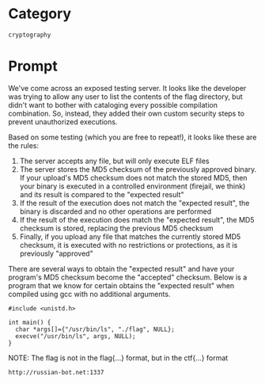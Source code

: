 # Category

`cryptography`

# Prompt

We've come across an exposed testing server. It looks like the developer was trying to allow any user to list the contents of the flag directory, but didn't want to bother with cataloging every possible compilation combination. So, instead, they added their own custom security steps to prevent unauthorized executions.

Based on some testing (which you are free to repeat!), it looks like these are the rules:

1. The server accepts any file, but will only execute ELF files
2. The server stores the MD5 checksum of the previously approved binary. If your upload's MD5 checksum does not match the stored MD5, then your binary is executed in a controlled environment (firejail, we think) and its result is compared to the "expected result"
3. If the result of the execution does not match the "expected result", the binary is discarded and no other operations are performed
4. If the result of the execution does match the "expected result", the MD5 checksum is stored, replacing the previous MD5 checksum
5. Finally, if you upload any file that matches the currently stored MD5 checksum, it is executed with no restrictions or protections, as it is previously "approved"

There are several ways to obtain the "expected result" and have your program's MD5 checksum become the "accepted" checksum. Below is a program that we know for certain obtains the "expected result" when compiled using gcc with no additional arguments.

```
#include <unistd.h>

int main() {
  char *args[]={"/usr/bin/ls", "./flag", NULL};
  execve("/usr/bin/ls", args, NULL);
}
```

NOTE: The flag is not in the flag{...} format, but in the ctf{...} format

`http://russian-bot.net:1337`
